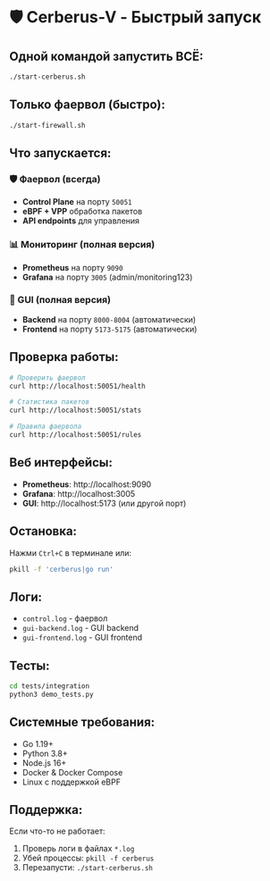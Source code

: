 # 🛡️ Cerberus-V - Быстрый запуск

## Одной командой запустить ВСЁ:

```bash
./start-cerberus.sh
```

## Только фаервол (быстро):

```bash
./start-firewall.sh
```

## Что запускается:

### 🛡️ Фаервол (всегда)
- **Control Plane** на порту `50051`
- **eBPF + VPP** обработка пакетов
- **API endpoints** для управления

### 📊 Мониторинг (полная версия)
- **Prometheus** на порту `9090` 
- **Grafana** на порту `3005` (admin/monitoring123)

### 🎨 GUI (полная версия)
- **Backend** на порту `8000-8004` (автоматически)
- **Frontend** на порту `5173-5175` (автоматически)

## Проверка работы:

```bash
# Проверить фаервол
curl http://localhost:50051/health

# Статистика пакетов  
curl http://localhost:50051/stats

# Правила фаервола
curl http://localhost:50051/rules
```

## Веб интерфейсы:

- **Prometheus**: http://localhost:9090
- **Grafana**: http://localhost:3005
- **GUI**: http://localhost:5173 (или другой порт)

## Остановка:

Нажми `Ctrl+C` в терминале или:

```bash
pkill -f 'cerberus|go run'
```

## Логи:

- `control.log` - фаервол
- `gui-backend.log` - GUI backend  
- `gui-frontend.log` - GUI frontend

## Тесты:

```bash
cd tests/integration
python3 demo_tests.py
```

## Системные требования:

- Go 1.19+
- Python 3.8+
- Node.js 16+
- Docker & Docker Compose
- Linux с поддержкой eBPF

## Поддержка:

Если что-то не работает:
1. Проверь логи в файлах `*.log`
2. Убей процессы: `pkill -f cerberus`
3. Перезапусти: `./start-cerberus.sh` 